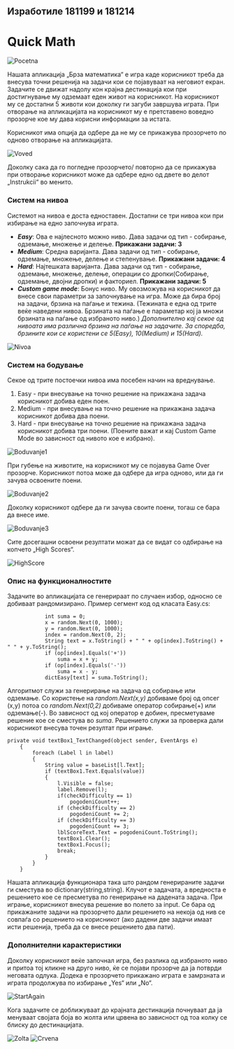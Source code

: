 ## Изработиле 181199 и 181214

# Quick Math

![Pocetna](https://github.com/andrej1999/proektvp_quickmath/blob/master/assets/images/Capture.PNG?raw=true)

Нашата апликација „Брза математика“ е игра каде корисникот треба да внесува точни решенија на задачи кои се појавуваат на неговиот екран. Задачите се движат надолу кон крајна дестинација кои при достигнување му одземаат еден живот на корисникот.
На корисникот му се достапни 5 животи кои доколку ги загуби завршува играта.
При отворање на апликацијата на корисникот му е претставено воведно прозорче кое му дава корисни информации за истата.

Корисникот има опција да одбере да не му се прикажува прозорчето по одново отворање на апликацијата.

![Voved](https://github.com/andrej1999/proektvp_quickmath/blob/master/assets/images/Instrukcii.PNG?raw=true)

Доколку сака да го погледне прозорчето/ повторно да се прикажува при отворање корисникот може да одбере едно од двете во делот „Instrukcii“ во менито.


### Систем на нивоа

Системот на нивоа е доста едноставен. Достапни се три нивоа кои при избирање на едно започнува играта.
* ***Easy***: Ова е најлесното можно ниво. Дава задачи од тип - собирање, одземање, множење и делење. **Прикажани задачи: 3**
* ***Medium***: Средна варијанта. Дава задачи од тип - собирање, одземање, множење, делење и степенување. **Прикажани задачи: 4**
* ***Hard***: Најтешката варијанта. Дава задачи од тип - собирање, одземање, множење, делење, операции со дропки(Собирање, одземање, двојни дропки) и факториел. **Прикажани задачи: 5**
* ***Custom game mode***: Бонус ниво. Му овозможува на корисникот да внесе свои параметри за започнување на игра. Може да бира број на задачи, брзина на паѓање и тежина. (Тежината е една од трите веќе наведени нивоа. Брзината на паѓање е параметар кој ја множи брзината на паѓање од избраното ниво.)
*Дополнително кај секое од нивоата има различна брзина на паѓање на задачите. За споредба, брзините кои се користени се 5(Easy), 10(Medium) и 15(Hard).*

![Nivoa](https://github.com/andrej1999/proektvp_quickmath/blob/master/assets/images/Nivoa.PNG?raw=true)

### Систем на бодување

Секое од трите постоечки нивоа има посебен начин на вреднување.
1. Easy - при внесување на точно решение на прикажана задача корисникот добива еден поен.
2. Medium - при внесување на точно решение на прикажана задача корисникот добива два поени.
3. Hard - при внесување на точно решение на прикажана задача корисникот добива три поени.
(Поените важат и кај Custom Game Mode во зависност од нивото кое е избрано).

![Boduvanje1](https://github.com/andrej1999/proektvp_quickmath/blob/master/assets/images/Boduvanje1.JPG?raw=true)

При губење на животите, на корисникот му се појавува Game Over прозорче. Корисникот потоа може да одбере да игра одново, или да ги зачува освоените поени.

![Boduvanje2](https://github.com/andrej1999/proektvp_quickmath/blob/master/assets/images/Boduvanje2.JPG?raw=true)

Доколку корисникот одбере да ги зачува своите поени, тогаш се бара да внесе име.

![Boduvanje3](https://github.com/andrej1999/proektvp_quickmath/blob/master/assets/images/Boduvanje3.JPG?raw=true)

Сите досегашни освоени резултати можат да се видат со одбирање на копчето „High Scores“.

![HighScore](https://github.com/andrej1999/proektvp_quickmath/blob/master/assets/images/Hs.JPG?raw=true)

### Опис на функционалностите

Задачите во апликацијата се генерираат по случаен избор, односно се добиваат рандомизирано.
Пример сегмент код од класата Easy.cs:

                int suma = 0;
                x = random.Next(0, 1000);
                y = random.Next(0, 1000);
                index = random.Next(0, 2);
                String text = x.ToString() + " " + op[index].ToString() + " " + y.ToString();
                if (op[index].Equals('+'))
                    suma = x + y;
                if (op[index].Equals('-'))
                    suma = x - y;
                dictEasy[text] = suma.ToString();
Алгоритмот служи за генерирање на задача од собирање или одземање.
Со користење на *random.Next(x,y)* добиваме број од опсег (x,y) потоа со *random.Next(0,2)* добиваме оператор собирање(+) или одземање(-). Во зависност од кој оператор е добиен, пресметуваме решение кое се сместува во *suma*. Решението служи за проверка дали корисникот внесува точен резултат при играње.

    private void textBox1_TextChanged(object sender, EventArgs e)
        {
            foreach (Label l in label)
            {
                String value = baseList[l.Text];
                if (textBox1.Text.Equals(value))
                { 
                    l.Visible = false;
                    label.Remove(l);
                    if(checkDifficulty == 1)
                        pogodeniCount++;
                    if (checkDifficulty == 2)
                        pogodeniCount += 2;
                    if (checkDifficulty == 3)
                        pogodeniCount += 3;
                    lblScoreText.Text = pogodeniCount.ToString();
                    textBox1.Clear();
                    textBox1.Focus();
                    break;
                }
            }
        }

Нашата апликација функционара така што рандом генерираните задачи ги сместува во dictionary(string,string). Клучот е задачата, а вредноста е решението кое се пресметува по генерирање на дадената задача. При играње, корисникот внесува решение во полето за input. Се бара од прикажаните задачи на прозорчето дали решението на некоја од нив се совпаѓа со решението на корисникот (ако дадени две задачи имаат исти решенија, треба да се внесе решението два пати).
                
                
### Дополнителни карактеристики

Доколку корисникот веќе започнал игра, без разлика од избраното ниво и притоа тој кликне на друго ниво, ќе се појави прозорче да ја потврди неговата одлука. Додека е прозорчето прикажано играта е замрзната и играта продолжува по избирање „Yes“ или „No“.

![StartAgain](https://github.com/andrej1999/proektvp_quickmath/blob/master/assets/images/StartAgain.JPG?raw=true)
                

Кога задачите се доближуваат до крајната дестинација почнуваат да ја менуваат својата боја во жолта или црвена во зависност од тоа колку се блиску до дестинацијата.

![Zolta](https://github.com/andrej1999/proektvp_quickmath/blob/master/assets/images/Zolta.PNG?raw=true)
![Crvena](https://github.com/andrej1999/proektvp_quickmath/blob/master/assets/images/Crvena.PNG?raw=true)
